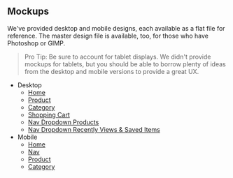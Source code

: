 ## Mockups

We've provided desktop and mobile designs, each available as a flat file for reference. The master design file is available, too, for those who have Photoshop or GIMP.

> Pro Tip:
Be sure to account for tablet displays. We didn't provide mockups for tablets, but you should be able to borrow plenty of ideas from the desktop and mobile versions to provide a great UX.

* Desktop
    * [Home](./desktop-home.png)
    * [Product](./desktop-product.png)
    * [Category](./desktop-category.png)
    * [Shopping Cart](./desktop-cart.png)
    * [Nav Dropdown Products](./desktop-nav-netflix-products.png)
    * [Nav Dropdown Recently Views & Saved Items](./desktop-nav-products.png)
* Mobile
    * [Home](./mobile-home.png)
    * [Nav](./mobile-nav.png)
    * [Product](./mobile-product.png)
    * [Category](./mobile-category.png)

